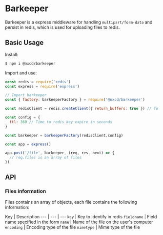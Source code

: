 # Barkeeper

Barkeeper is a express middleware for handling `multipart/form-data` and persist in redis, which is used for uploading files to redis.

## Basic Usage

Install:

```sh
$ npm i @nxcd/barkeeper
```

Import and use:

```js
const redis = require('redis')
const express = require('express')

// Import barkeeper
const { factory: barkeeperFactory } = require('@nxcd/barkeeper')

const redisClient = redis.createClient({ return_buffers: true }) // To save

const config = {
  ttl: 360 // Time to redis key expire in seconds
}

const barkeeper = barkeeperFactory(redisClient,config)

const app = express()

app.post('/file', barkeeper, (req, res, next) => {
  // req.files is an array of files
})
```

## API

### Files information
Files contains an array of objects, each file contains the following information:

Key | Description
--- | --- | ---
`key` | Key to identify in redis
`fieldname` | Field name specified in the form
`name` | Name of the file on the user's computer
`encoding` | Encoding type of the file
`mimetype` | Mime type of the file

